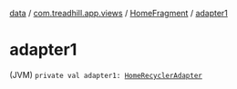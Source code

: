 [data](../../index.md) / [com.treadhill.app.views](../index.md) / [HomeFragment](index.md) / [adapter1](./adapter1.md)

# adapter1

(JVM) `private val adapter1: `[`HomeRecyclerAdapter`](../../com.treadhill.app.adapters/-home-recycler-adapter/index.md)